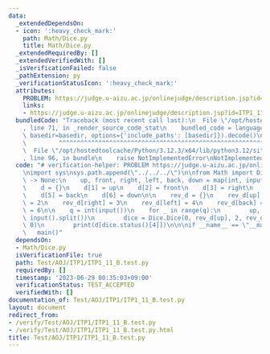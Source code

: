 ```yaml
---
data:
  _extendedDependsOn:
  - icon: ':heavy_check_mark:'
    path: Math/Dice.py
    title: Math/Dice.py
  _extendedRequiredBy: []
  _extendedVerifiedWith: []
  _isVerificationFailed: false
  _pathExtension: py
  _verificationStatusIcon: ':heavy_check_mark:'
  attributes:
    PROBLEM: https://judge.u-aizu.ac.jp/onlinejudge/description.jsp?id=ITP1_11_B&lang=ja
    links:
    - https://judge.u-aizu.ac.jp/onlinejudge/description.jsp?id=ITP1_11_B&lang=ja
  bundledCode: "Traceback (most recent call last):\n  File \"/opt/hostedtoolcache/Python/3.12.3/x64/lib/python3.12/site-packages/onlinejudge_verify/documentation/build.py\"\
    , line 71, in _render_source_code_stat\n    bundled_code = language.bundle(stat.path,\
    \ basedir=basedir, options={'include_paths': [basedir]}).decode()\n          \
    \         ^^^^^^^^^^^^^^^^^^^^^^^^^^^^^^^^^^^^^^^^^^^^^^^^^^^^^^^^^^^^^^^^^^^^^^^^^^^^^^^^^\n\
    \  File \"/opt/hostedtoolcache/Python/3.12.3/x64/lib/python3.12/site-packages/onlinejudge_verify/languages/python.py\"\
    , line 96, in bundle\n    raise NotImplementedError\nNotImplementedError\n"
  code: "# verification-helper: PROBLEM https://judge.u-aizu.ac.jp/onlinejudge/description.jsp?id=ITP1_11_B&lang=ja\n\
    \nimport sys\nsys.path.append(\"../../../\")\n\nfrom Math import Dice\n\ndef main()\
    \ -> None:\n    up, front, right, left, back, down = map(int, input().split())\n\
    \    d = {}\n    d[1] = up\n    d[2] = front\n    d[3] = right\n    d[4] = left\n\
    \    d[5] = back\n    d[6] = down\n\n    rev_d = {}\n    rev_d[up] = 1\n    rev_d[front]\
    \ = 2\n    rev_d[right] = 3\n    rev_d[left] = 4\n    rev_d[back] = 5\n    rev_d[down]\
    \ = 6\n\n    q = int(input())\n    for _ in range(q):\n        up, front = map(int,\
    \ input().split())\n        dice = Dice.Dice(0, rev_d[up], 2, rev_d[front], 0,\
    \ 0)\n        print(d[dice.status()[4]])\n\n\nif __name__ == \"__main__\":\n \
    \   main()"
  dependsOn:
  - Math/Dice.py
  isVerificationFile: true
  path: Test/AOJ/ITP1/ITP1_11_B.test.py
  requiredBy: []
  timestamp: '2023-06-29 00:35:03+09:00'
  verificationStatus: TEST_ACCEPTED
  verifiedWith: []
documentation_of: Test/AOJ/ITP1/ITP1_11_B.test.py
layout: document
redirect_from:
- /verify/Test/AOJ/ITP1/ITP1_11_B.test.py
- /verify/Test/AOJ/ITP1/ITP1_11_B.test.py.html
title: Test/AOJ/ITP1/ITP1_11_B.test.py
---
```

